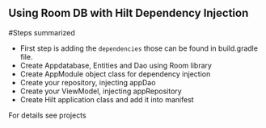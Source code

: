 ## Using Room DB with Hilt Dependency Injection

#Steps summarized 

- First step is adding the `dependencies` those can be found in build.gradle file.
- Create Appdatabase, Entities and Dao using Room library
- Create AppModule object class for dependency injection
- Create your repository, injecting appDao
- Create your ViewModel, injecting appRepository
- Create Hilt application class and add it into manifest

For details see projects
